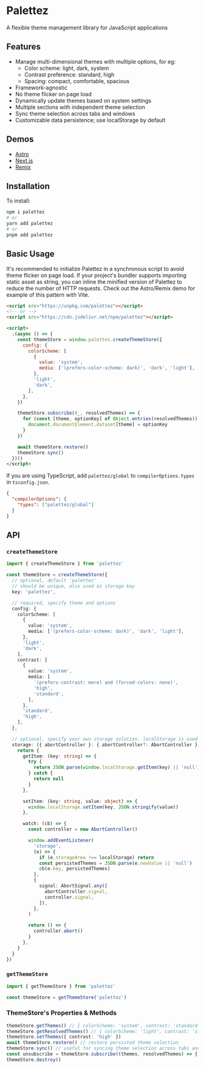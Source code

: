 # Palettez

A flexible theme management library for JavaScript applications

## Features

- Manage multi-dimensional themes with multiple options, for eg:
  - Color scheme: light, dark, system
  - Contrast preference: standard, high
  - Spacing: compact, comfortable, spacious
- Framework-agnostic
- No theme flicker on page load
- Dynamically update themes based on system settings
- Multiple sections with independent theme selection
- Sync theme selection across tabs and windows
- Customizable data persistence; use localStorage by default

## Demos

- [Astro](https://palettez-astro-demo.vercel.app)
- [Next.js](https://palettez-nextjs-demo.vercel.app)
- [Remix](https://palettez-remix-demo.vercel.app)

## Installation

To install:

```bash
npm i palettez
# or
yarn add palettez
# or
pnpm add palettez
```

## Basic Usage

It's recommended to initialize Palettez in a synchronous script to avoid theme flicker on page load. If your project's bundler supports importing static asset as string, you can inline the minified version of Palettez to reduce the number of HTTP requests. Check out the Astro/Remix demo for example of this pattern with Vite.

```html
<script src="https://unpkg.com/palettez"></script>
<!-- or -->
<script src="https://cdn.jsdelivr.net/npm/palettez"></script>

<script>
  ;(async () => {
    const themeStore = window.palettez.createThemeStore({
      config: {
        colorScheme: [
          {
            value: 'system',
            media: ['(prefers-color-scheme: dark)', 'dark', 'light'],
          },
          'light',
          'dark',
        ],
      },
    })

    themeStore.subscribe((_, resolvedThemes) => {
      for (const [theme, optionKey] of Object.entries(resolvedThemes)) {
        document.documentElement.dataset[theme] = optionKey
      }
    })

    await themeStore.restore()
    themeStore.sync()
  })()
</script>
```

If you are using TypeScript, add `palettez/global` to `compilerOptions.types` in `tsconfig.json`.

```json
{
  "compilerOptions": {
    "types": ["palettez/global"]
  }
}
```

## API

### `createThemeStore`

```ts
import { createThemeStore } from 'palettez'

const themeStore = createThemeStore({
  // optional, default 'palettez'
  // should be unique, also used as storage key
  key: 'palettez',

  // required, specify theme and options
  config: {
    colorScheme: [
      {
        value: 'system',
        media: ['(prefers-color-scheme: dark)', 'dark', 'light'],
      },
      'light',
      'dark',
    ],
    contrast: [
      {
        value: 'system',
        media: [
          '(prefers-contrast: more) and (forced-colors: none)',
          'high',
          'standard',
        ],
      },
      'standard',
      'high',
    ],
  },

  // optional, specify your own storage solution. localStorage is used by default.
  storage: ({ abortController }: { abortController?: AbortController }) => {
    return {
      getItem: (key: string) => {
        try {
          return JSON.parse(window.localStorage.getItem(key) || 'null')
        } catch {
          return null
        }
      },

      setItem: (key: string, value: object) => {
        window.localStorage.setItem(key, JSON.stringify(value))
      },

      watch: (cb) => {
        const controller = new AbortController()

        window.addEventListener(
          'storage',
          (e) => {
            if (e.storageArea !== localStorage) return
            const persistedThemes = JSON.parse(e.newValue || 'null')
            cb(e.key, persistedThemes)
          },
          {
            signal: AbortSignal.any([
              abortController.signal,
              controller.signal,
            ]),
          },
        )

        return () => {
          controller.abort()
        }
      },
    }
  }
})
```

### `getThemeStore`

```ts
import { getThemeStore } from 'palettez'

const themeStore = getThemeStore('palettez')
```

### ThemeStore's Properties & Methods

```ts
themeStore.getThemes() // { colorScheme: 'system', contrast: 'standard' }
themeStore.getResolvedThemes() // { colorScheme: 'light', contrast: 'standard' }
themeStore.setThemes({ contrast: 'high' })
await themeStore.restore() // restore persisted theme selection
themeStore.sync() // useful for syncing theme selection across tabs and windows
const unsubscribe = themeStore.subscribe((themes, resolvedThemes) => { /* ... */ })
themeStore.destroy()
```
